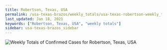 ```yaml
---
title: Robertson, Texas, USA
permalink: /usa-texas-brazos/weekly_totals/usa-texas-robertson-weekly_totals.html
last_updated: Jan 18, 2021
keywords: ["Robertson, Texas, USA", "weekly totals"]
sidebar: usa-texas-brazos_sidebar
---
```


![Weekly Totals of Confirmed Cases for Robertson, Texas, USA](/covid_tracker/images/graphs/usa-texas-robertson-weekly_totals_graph.png)
